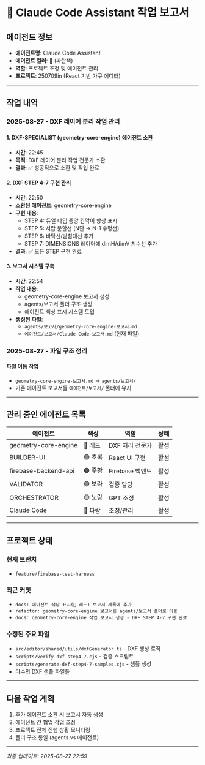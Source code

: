 # 🔵 Claude Code Assistant 작업 보고서

## 에이전트 정보
- **에이전트명**: Claude Code Assistant
- **에이전트 컬러**: 🔵 (파란색)
- **역할**: 프로젝트 조정 및 에이전트 관리
- **프로젝트**: 250709in (React 기반 가구 에디터)

---

## 작업 내역

### 2025-08-27 - DXF 레이어 분리 작업 관리

#### 1. DXF-SPECIALIST (geometry-core-engine) 에이전트 소환
- **시간**: 22:45
- **목적**: DXF 레이어 분리 작업 전문가 소환
- **결과**: ✅ 성공적으로 소환 및 작업 완료

#### 2. DXF STEP 4-7 구현 관리
- **시간**: 22:50
- **소환된 에이전트**: geometry-core-engine
- **구현 내용**:
  - STEP 4: 듀얼 타입 중앙 칸막이 항상 표시
  - STEP 5: 서랍 분할선 (N단 → N-1 수평선)
  - STEP 6: 바닥선/받침대선 추가
  - STEP 7: DIMENSIONS 레이어에 dimH/dimV 치수선 추가
- **결과**: ✅ 모든 STEP 구현 완료

#### 3. 보고서 시스템 구축
- **시간**: 22:54
- **작업 내용**:
  - geometry-core-engine 보고서 생성
  - agents/보고서 폴더 구조 생성
  - 에이전트 색상 표시 시스템 도입
- **생성된 파일**:
  - `agents/보고서/geometry-core-engine-보고서.md`
  - `에이전트/보고서/Claude-Code-보고서.md` (현재 파일)

### 2025-08-27 - 파일 구조 정리

#### 파일 이동 작업
- `geometry-core-engine-보고서.md` → `agents/보고서/`
- 기존 에이전트 보고서들 `에이전트/보고서/` 폴더에 유지

---

## 관리 중인 에이전트 목록

| 에이전트 | 색상 | 역할 | 상태 |
|---------|------|------|------|
| geometry-core-engine | 🔴 레드 | DXF 처리 전문가 | 활성 |
| BUILDER-UI | 🟢 초록 | React UI 구현 | 활성 |
| firebase-backend-api | 🟠 주황 | Firebase 백엔드 | 활성 |
| VALIDATOR | 🟣 보라 | 검증 담당 | 활성 |
| ORCHESTRATOR | 🟡 노랑 | GPT 조정 | 활성 |
| Claude Code | 🔵 파랑 | 조정/관리 | 활성 |

---

## 프로젝트 상태

### 현재 브랜치
- `feature/firebase-test-harness`

### 최근 커밋
- `docs: 에이전트 색상 표시(🔴 레드) 보고서 제목에 추가`
- `refactor: geometry-core-engine 보고서를 agents/보고서 폴더로 이동`
- `docs: geometry-core-engine 작업 보고서 생성 - DXF STEP 4-7 구현 완료`

### 수정된 주요 파일
- `src/editor/shared/utils/dxfGenerator.ts` - DXF 생성 로직
- `scripts/verify-dxf-step4-7.cjs` - 검증 스크립트
- `scripts/generate-dxf-step4-7-samples.cjs` - 샘플 생성
- 다수의 DXF 샘플 파일들

---

## 다음 작업 계획
1. 추가 에이전트 소환 시 보고서 자동 생성
2. 에이전트 간 협업 작업 조정
3. 프로젝트 전체 진행 상황 모니터링
4. 폴더 구조 통일 (agents vs 에이전트)

---

*최종 업데이트: 2025-08-27 22:59*